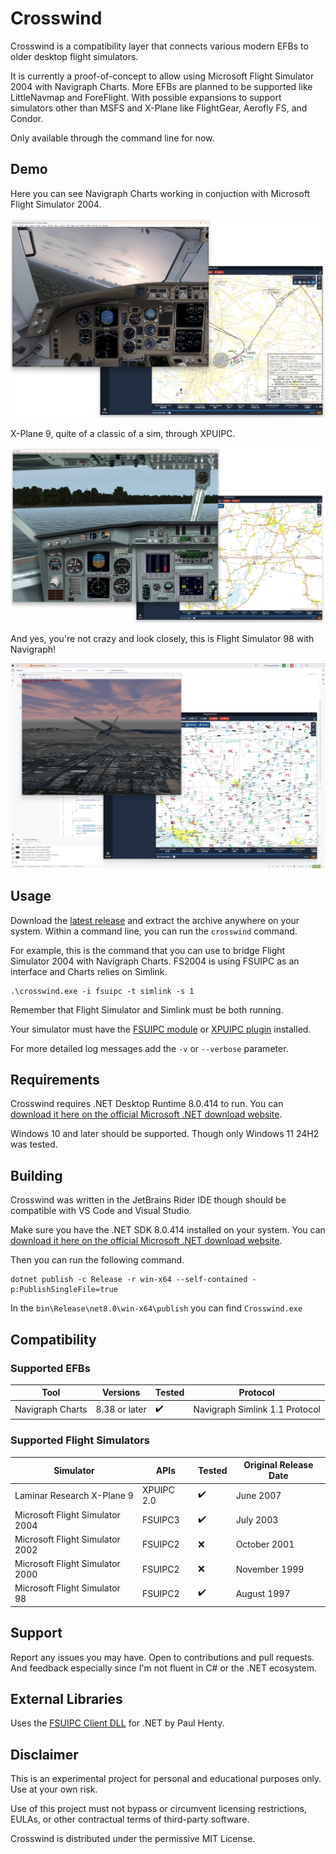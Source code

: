 # Crosswind

Crosswind is a compatibility layer that connects various modern EFBs to older desktop flight simulators. 

It is currently a proof-of-concept to allow using Microsoft Flight Simulator 2004 with Navigraph Charts. More EFBs are planned to be supported like LittleNavmap and ForeFlight. With possible expansions to support simulators other than MSFS and X-Plane like FlightGear, Aerofly FS, and Condor. 

Only available through the command line for now.

## Demo

Here you can see Navigraph Charts working in conjuction with Microsoft Flight Simulator 2004.

![FS2004 Screenshot](./Screenshot-FS2004.jpg)

X-Plane 9, quite of a classic of a sim, through XPUIPC.

![XP9 Screenshot](./Screenshot-XP9.jpg)

And yes, you're not crazy and look closely, this is Flight Simulator 98 with Navigraph!

![FS98 Screenshot](./Screenshot-FS98.jpg)

## Usage

Download the [latest release](https://github.com/cdahmedeh/Crosswind/releases/) and extract the archive anywhere on your system. Within a command line, you can run the `crosswind` command.

For example, this is the command that you can use to bridge Flight Simulator 2004 with Navigraph Charts. FS2004 is using FSUIPC as an interface and Charts relies on Simlink.

```
.\crosswind.exe -i fsuipc -t simlink -s 1
```

Remember that Flight Simulator and Simlink must be both running.

Your simulator must have the [FSUIPC module](https://www.fsuipc.com/) or [XPUIPC plugin](https://fsacars.com/downloads/xpuipc/) installed.

For more detailed log messages add the ```-v``` or ```--verbose``` parameter.

## Requirements

Crosswind requires .NET Desktop Runtime 8.0.414 to run. You can [download it here on the official Microsoft .NET download website](https://dotnet.microsoft.com/en-us/download/dotnet/8.0).

Windows 10 and later should be supported. Though only Windows 11 24H2 was tested.

## Building

Crosswind was written in the JetBrains Rider IDE though should be compatible with VS Code and Visual Studio.

Make sure you have the .NET SDK 8.0.414 installed on your system. You can [download it here on the official Microsoft .NET download website](https://dotnet.microsoft.com/en-us/download/dotnet/8.0).

Then you can run the following command.
```
dotnet publish -c Release -r win-x64 --self-contained -p:PublishSingleFile=true
```

In the `bin\Release\net8.0\win-x64\publish` you can find `Crosswind.exe`

## Compatibility

### Supported EFBs

| Tool | Versions                            | Tested                          | Protocol                         |
| - |-------------------------------------|---------------------------------|----------------------------------|
| Navigraph Charts | 8.38 or later  | ✔️|  Navigraph Simlink 1.1 Protocol  |


### Supported Flight Simulators

| Simulator                       | APIs       | Tested | Original Release Date |
|---------------------------------|------------|--------|-----------------------|
| Laminar Research X-Plane 9      | XPUIPC 2.0 | ✔️     | June 2007             |
| Microsoft Flight Simulator 2004 | FSUIPC3    | ✔️     | July 2003             |
| Microsoft Flight Simulator 2002 | FSUIPC2    | ❌      | October 2001         |
| Microsoft Flight Simulator 2000 | FSUIPC2    | ❌      | November 1999         |
| Microsoft Flight Simulator 98   | FSUIPC2    | ✔️     | August 1997          |

## Support

Report any issues you may have. Open to contributions and pull requests. And feedback especially since I'm not fluent in C# or the .NET ecosystem.

## External Libraries

Uses the [FSUIPC Client DLL](http://fsuipc.paulhenty.com/#licence) for .NET by Paul Henty.

## Disclaimer

This is an experimental project for personal and educational purposes only. Use at your own risk.

Use of this project must not bypass or circumvent licensing restrictions, EULAs, or other contractual terms of third-party software.

Crosswind is distributed under the permissive MIT License.